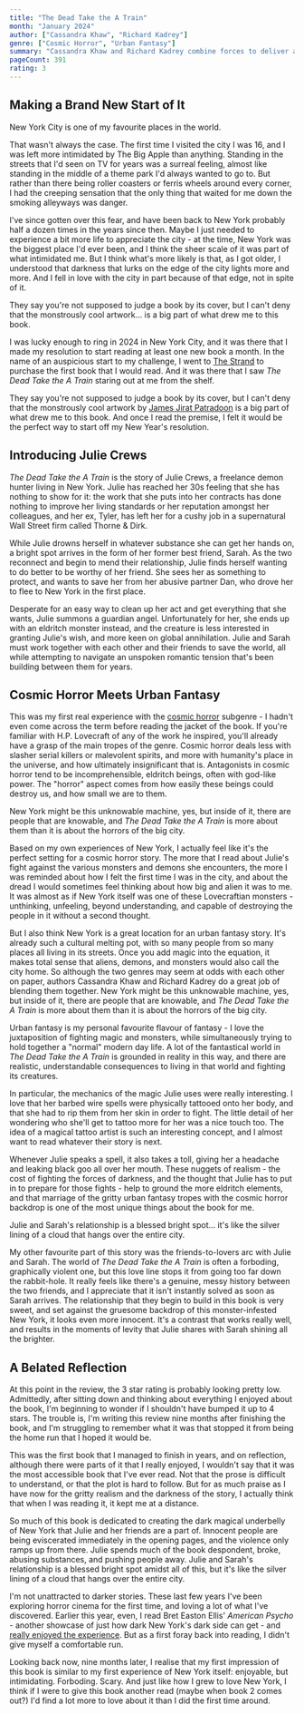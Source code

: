 ```yaml
---
title: "The Dead Take the A Train"
month: "January 2024"
author: ["Cassandra Khaw", "Richard Kadrey"]
genre: ["Cosmic Horror", "Urban Fantasy"]
summary: "Cassandra Khaw and Richard Kadrey combine forces to deliver a cosmic horror with an urban fantasy edge. This novel thrusts readers into a gritty, supernatural version of New York City that's crawling with dark magic and eldritch threats. It's a thrilling, gruesome, funny experience, but the Lovecraftian dread may have hit a little too close to home."
pageCount: 391
rating: 3
---
```


## Making a Brand New Start of It

New York City is one of my favourite places in the world.

That wasn't always the case. The first time I visited the city I was 16, and I was left more intimidated by The Big Apple than anything. Standing in the streets that I'd seen on TV for years was a surreal feeling, almost like standing in the middle of a theme park I'd always wanted to go to. But rather than there being roller coasters or ferris wheels around every corner, I had the creeping sensation that the only thing that waited for me down the smoking alleyways was danger.

I've since gotten over this fear, and have been back to New York probably half a dozen times in the years since then. Maybe I just needed to experience a bit more life to appreciate the city - at the time, New York was the biggest place I'd ever been, and I think the sheer scale of it was part of what intimidated me. But I think what's more likely is that, as I got older, I understood that darkness that lurks on the edge of the city lights more and more. And I fell in love with the city in part because of that edge, not in spite of it.

<pullquote>They say you're not supposed to judge a book by its cover, but I can't deny that the monstrously cool artwork... is a big part of what drew me to this book.</pullquote>

I was lucky enough to ring in 2024 in New York City, and it was there that I made my resolution to start reading at least one new book a month. In the name of an auspicious start to my challenge, I went to [The Strand](https://www.strandbooks.com/) to purchase the first book that I would read. And it was there that I saw _The Dead Take the A Train_ staring out at me from the shelf.

They say you're not supposed to judge a book by its cover, but I can't deny that the monstrously cool artwork by [James Jirat Patradoon](https://www.jirat.jp/client-work#/the-dead-take-the-a-train/) is a big part of what drew me to this book. And once I read the premise, I felt it would be the perfect way to start off my New Year's resolution.

## Introducing Julie Crews

_The Dead Take the A Train_ is the story of Julie Crews, a freelance demon hunter living in New York. Julie has reached her 30s feeling that she has nothing to show for it: the work that she puts into her contracts has done nothing to improve her living standards or her reputation amongst her colleagues, and her ex, Tyler, has left her for a cushy job in a supernatural Wall Street firm called Thorne & Dirk.

While Julie drowns herself in whatever substance she can get her hands on, a bright spot arrives in the form of her former best friend, Sarah. As the two reconnect and begin to mend their relationship, Julie finds herself wanting to do better to be worthy of her friend. She sees her as something to protect, and wants to save her from her abusive partner Dan, who drove her to flee to New York in the first place.

Desperate for an easy way to clean up her act and get everything that she wants, Julie summons a guardian angel. Unfortunately for her, she ends up with an eldritch monster instead, and the creature is less interested in granting Julie's wish, and more keen on global annihilation. Julie and Sarah must work together with each other and their friends to save the world, all while attempting to navigate an unspoken romantic tension that's been building between them for years.

## Cosmic Horror Meets Urban Fantasy

This was my first real experience with the [cosmic horror](https://en.wikipedia.org/wiki/Lovecraftian_horror) subgenre - I hadn't even come across the term before reading the jacket of the book. If you're familiar with H.P. Lovecraft of any of the work he inspired, you'll already have a grasp of the main tropes of the genre. Cosmic horror deals less with slasher serial killers or malevolent spirits, and more with humanity's place in the universe, and how ultimately insignificant that is. Antagonists in cosmic horror tend to be incomprehensible, eldritch beings, often with god-like power. The "horror" aspect comes from how easily these beings could destroy us, and how small we are to them.

<pullquote>New York might be this unknowable machine, yes, but inside of it, there are people that are knowable, and _The Dead Take the A Train_ is more about them than it is about the horrors of the big city.</pullquote>

Based on my own experiences of New York, I actually feel like it's the perfect setting for a cosmic horror story. The more that I read about Julie's fight against the various monsters and demons she encounters, the more I was reminded about how I felt the first time I was in the city, and about the dread I would sometimes feel thinking about how big and alien it was to me. It was almost as if New York itself was one of these Lovecraftian monsters - unthinking, unfeeling, beyond understanding, and capable of destroying the people in it without a second thought.

But I also think New York is a great location for an urban fantasy story. It's already such a cultural melting pot, with so many people from so many places all living in its streets. Once you add magic into the equation, it makes total sense that aliens, demons, and monsters would also call the city home. So although the two genres may seem at odds with each other on paper, authors Cassandra Khaw and Richard Kadrey do a great job of blending them together. New York might be this unknowable machine, yes, but inside of it, there are people that are knowable, and _The Dead Take the A Train_ is more about them than it is about the horrors of the big city.

Urban fantasy is my personal favourite flavour of fantasy - I love the juxtaposition of fighting magic and monsters, while simultaneously trying to hold together a "normal" modern day life. A lot of the fantastical world in _The Dead Take the A Train_ is grounded in reality in this way, and there are realistic, understandable consequences to living in that world and fighting its creatures.

In particular, the mechanics of the magic Julie uses were really interesting. I love that her barbed wire spells were physically tattooed onto her body, and that she had to rip them from her skin in order to fight. The little detail of her wondering who she'll get to tattoo more for her was a nice touch too. The idea of a magical tattoo artist is such an interesting concept, and I almost want to read whatever their story is next.

Whenever Julie speaks a spell, it also takes a toll, giving her a headache and leaking black goo all over her mouth. These nuggets of realism - the cost of fighting the forces of darkness, and the thought that Julie has to put in to prepare for those fights - help to ground the more eldritch elements, and that marriage of the gritty urban fantasy tropes with the cosmic horror backdrop is one of the most unique things about the book for me.

<pullquote>Julie and Sarah's relationship is a blessed bright spot... it's like the silver lining of a cloud that hangs over the entire city.</pullquote>

My other favourite part of this story was the friends-to-lovers arc with Julie and Sarah. The world of _The Dead Take the A Train_ is often a forboding, graphically violent one, but this love line stops it from going too far down the rabbit-hole. It really feels like there's a genuine, messy history between the two friends, and I appreciate that it isn't instantly solved as soon as Sarah arrives. The relationship that they begin to build in this book is very sweet, and set against the gruesome backdrop of this monster-infested New York, it looks even more innocent. It's a contrast that works really well, and results in the moments of levity that Julie shares with Sarah shining all the brighter.

## A Belated Reflection

At this point in the review, the 3 star rating is probably looking pretty low. Admittedly, after sitting down and thinking about everything I enjoyed about the book, I'm beginning to wonder if I shouldn't have bumped it up to 4 stars. The trouble is, I'm writing this review nine months after finishing the book, and I'm struggling to remember what it was that stopped it from being the home run that I hoped it would be.

This was the first book that I managed to finish in years, and on reflection, although there were parts of it that I really enjoyed, I wouldn't say that it was the most accessible book that I've ever read. Not that the prose is difficult to understand, or that the plot is hard to follow. But for as much praise as I have now for the gritty realism and the darkness of the story, I actually think that when I was reading it, it kept me at a distance.

So much of this book is dedicated to creating the dark magical underbelly of New York that Julie and her friends are a part of. Innocent people are being eviscerated immediately in the opening pages, and the violence only ramps up from there. Julie spends much of the book despondent, broke, abusing substances, and pushing people away. Julie and Sarah's relationship is a blessed bright spot amidst all of this, but it's like the silver lining of a cloud that hangs over the entire city.

I'm not unattracted to darker stories. These last few years I've been exploring horror cinema for the first time, and loving a lot of what I've discovered. Earlier this year, even, I read Bret Easton Ellis' _American Psycho_ - another showcase of just how dark New York's dark side can get - and [really enjoyed the experience](/reviews/american-psycho). But as a first foray back into reading, I didn't give myself a comfortable run.

Looking back now, nine months later, I realise that my first impression of this book is similar to my first experience of New York itself: enjoyable, but intimidating. Forboding. Scary. And just like how I grew to love New York, I think if I were to give this book another read (maybe when book 2 comes out?) I'd find a lot more to love about it than I did the first time around.
